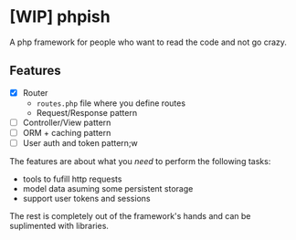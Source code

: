 # [WIP] phpish

A php framework for people who want to read the code and not go crazy.

## Features

- [x] Router
    - `routes.php` file where you define routes
    - Request/Response pattern
- [ ] Controller/View pattern
- [ ] ORM + caching pattern
- [ ] User auth and token pattern;w

The features are about what you _need_ to perform the following tasks:

- tools to fufill http requests
- model data asuming some persistent storage
- support user tokens and sessions

The rest is completely out of the framework's hands and can be suplimented with libraries.
